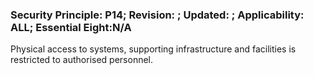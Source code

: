 ### Security Principle: P14; Revision: ; Updated: ; Applicability: ALL; Essential Eight:N/A
<p>Physical access to systems, supporting infrastructure and facilities is restricted to authorised personnel.</p>